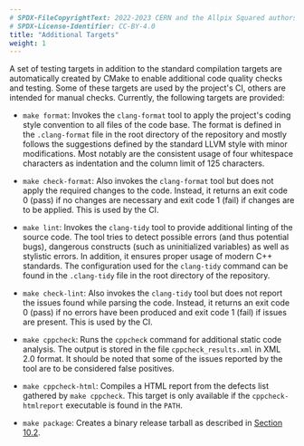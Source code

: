 ```yaml
---
# SPDX-FileCopyrightText: 2022-2023 CERN and the Allpix Squared authors
# SPDX-License-Identifier: CC-BY-4.0
title: "Additional Targets"
weight: 1
---
```


A set of testing targets in addition to the standard compilation targets are automatically created by CMake to enable
additional code quality checks and testing. Some of these targets are used by the project's CI, others are intended for
manual checks. Currently, the following targets are provided:

- `make format`:
  Invokes the `clang-format` tool to apply the project's coding style convention to all files of the code base. The format
  is defined in the `.clang-format` file in the root directory of the repository and mostly follows the suggestions defined
  by the standard LLVM style with minor modifications. Most notably are the consistent usage of four whitespace characters
  as indentation and the column limit of 125 characters.

- `make check-format`:
  Also invokes the `clang-format` tool but does not apply the required changes to the code. Instead, it returns an exit
  code 0 (pass) if no changes are necessary and exit code 1 (fail) if changes are to be applied. This is used by the CI.

- `make lint`:
  Invokes the `clang-tidy` tool to provide additional linting of the source code. The tool tries to detect possible errors
  (and thus potential bugs), dangerous constructs (such as uninitialized variables) as well as stylistic errors. In
  addition, it ensures proper usage of modern C++ standards. The configuration used for the `clang-tidy` command can be
  found in the `.clang-tidy` file in the root directory of the repository.

- `make check-lint`:
  Also invokes the `clang-tidy` tool but does not report the issues found while parsing the code. Instead, it returns an
  exit code 0 (pass) if no errors have been produced and exit code 1 (fail) if issues are present. This is used by the CI.

- `make cppcheck`:
  Runs the `cppcheck` command for additional static code analysis. The output is stored in the file `cppcheck_results.xml`
  in XML 2.0 format. It should be noted that some of the issues reported by the tool are to be considered false positives.

- `make cppcheck-html`:
  Compiles a HTML report from the defects list gathered by `make cppcheck`. This target is only available if the
  `cppcheck-htmlreport` executable is found in the `PATH`.

- `make package`:
  Creates a binary release tarball as described in [Section 10.2](./02_packaging.md).
